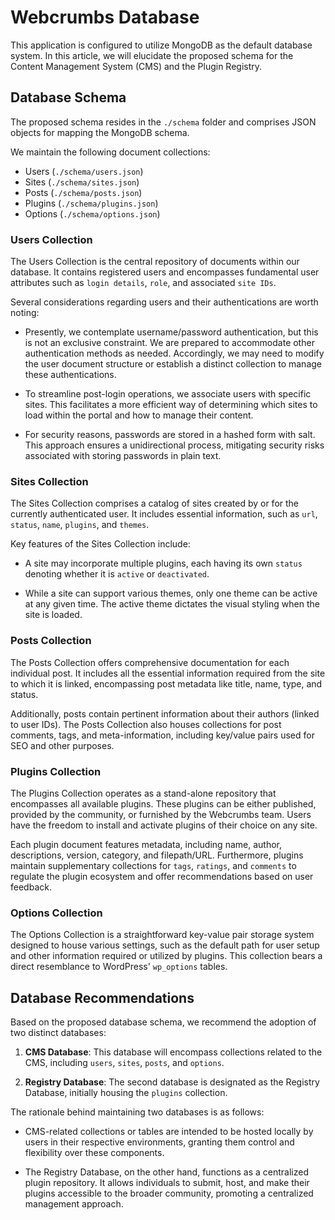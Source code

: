 # Webcrumbs Database

This application is configured to utilize MongoDB as the default database system. In this article, we will elucidate the proposed schema for the Content Management System (CMS) and the Plugin Registry.

## Database Schema

The proposed schema resides in the `./schema` folder and comprises JSON objects for mapping the MongoDB schema.

We maintain the following document collections:

- Users (`./schema/users.json`)
- Sites (`./schema/sites.json`)
- Posts (`./schema/posts.json`)
- Plugins (`./schema/plugins.json`)
- Options (`./schema/options.json`)

### Users Collection

The Users Collection is the central repository of documents within our database. It contains registered users and encompasses fundamental user attributes such as `login details`, `role`, and associated `site IDs`.

Several considerations regarding users and their authentications are worth noting:

- Presently, we contemplate username/password authentication, but this is not an exclusive constraint. We are prepared to accommodate other authentication methods as needed. Accordingly, we may need to modify the user document structure or establish a distinct collection to manage these authentications.

- To streamline post-login operations, we associate users with specific sites. This facilitates a more efficient way of determining which sites to load within the portal and how to manage their content.

- For security reasons, passwords are stored in a hashed form with salt. This approach ensures a unidirectional process, mitigating security risks associated with storing passwords in plain text.

### Sites Collection

The Sites Collection comprises a catalog of sites created by or for the currently authenticated user. It includes essential information, such as `url`, `status`, `name`, `plugins`, and `themes`.

Key features of the Sites Collection include:

- A site may incorporate multiple plugins, each having its own `status` denoting whether it is `active` or `deactivated`.

- While a site can support various themes, only one theme can be active at any given time. The active theme dictates the visual styling when the site is loaded.

### Posts Collection

The Posts Collection offers comprehensive documentation for each individual post. It includes all the essential information required from the site to which it is linked, encompassing post metadata like title, name, type, and status.

Additionally, posts contain pertinent information about their authors (linked to user IDs). The Posts Collection also houses collections for post comments, tags, and meta-information, including key/value pairs used for SEO and other purposes.

### Plugins Collection

The Plugins Collection operates as a stand-alone repository that encompasses all available plugins. These plugins can be either published, provided by the community, or furnished by the Webcrumbs team. Users have the freedom to install and activate plugins of their choice on any site.

Each plugin document features metadata, including name, author, descriptions, version, category, and filepath/URL. Furthermore, plugins maintain supplementary collections for `tags`, `ratings`, and `comments` to regulate the plugin ecosystem and offer recommendations based on user feedback.

### Options Collection

The Options Collection is a straightforward key-value pair storage system designed to house various settings, such as the default path for user setup and other information required or utilized by plugins. This collection bears a direct resemblance to WordPress' `wp_options` tables.

## Database Recommendations

Based on the proposed database schema, we recommend the adoption of two distinct databases:

1. **CMS Database**: This database will encompass collections related to the CMS, including `users`, `sites`, `posts`, and `options`.

2. **Registry Database**: The second database is designated as the Registry Database, initially housing the `plugins` collection.

The rationale behind maintaining two databases is as follows:

- CMS-related collections or tables are intended to be hosted locally by users in their respective environments, granting them control and flexibility over these components.

- The Registry Database, on the other hand, functions as a centralized plugin repository. It allows individuals to submit, host, and make their plugins accessible to the broader community, promoting a centralized management approach.
